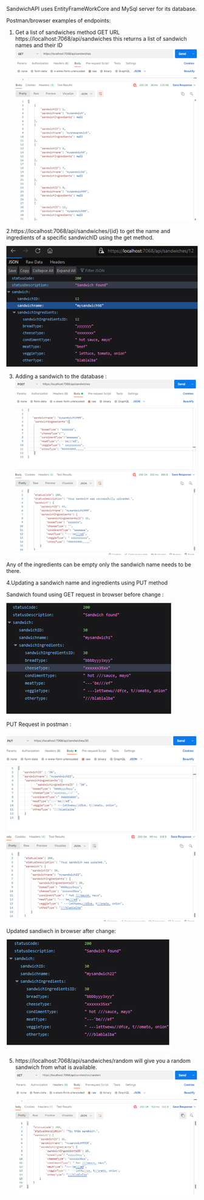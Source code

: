 SandwichAPI uses EntityFrameWorkCore and MySql server for its database.



Postman/browser examples of endpoints:
1.	Get a list of sandwiches method GET URL  https://localhost:7068/api/sandwiches this returns a list of sandwich names and their ID 
![getall](https://raw.githubusercontent.com/ETrsw/FinalProject/master/getrequestall.png)	

2.https://localhost:7068/api/sandwiches/{id} to get the name and ingredients of a specific sandwichID using the get method. 

![getone](https://raw.githubusercontent.com/ETrsw/FinalProject/master/getrequest2.png)
 
3. Adding a sandwich to the database :  
![Post Request example](https://raw.githubusercontent.com/ETrsw/FinalProject/master/Postrequest.png)	

Any of the ingredients can be empty only the sandwich name needs to be there.

4.Updating a sandwich name and ingredients using PUT method

Sandwich found using GET request in browser before change :  

![Item before being updated](https://raw.githubusercontent.com/ETrsw/FinalProject/master/Putrequest.png)

PUT Request in postman : 

![Item being updated in postman](https://raw.githubusercontent.com/ETrsw/FinalProject/master/putrequest2.png)

Updated sandiwch in browser after change:

![Item after being updated](https://raw.githubusercontent.com/ETrsw/FinalProject/master/Putrequest3.png)

5. https://localhost:7068/api/sandwiches/random will give you a random sandwich from what is available.
![random example](https://raw.githubusercontent.com/ETrsw/FinalProject/master/random.PNG)
